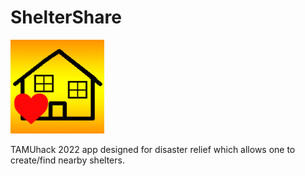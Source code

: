 # ShelterShare

<img src="ShelterShare/Assets.xcassets/AppIcon.appiconset/AppIcon.png" width = "150">

TAMUhack 2022 app designed for disaster relief which allows one to create/find nearby shelters.
